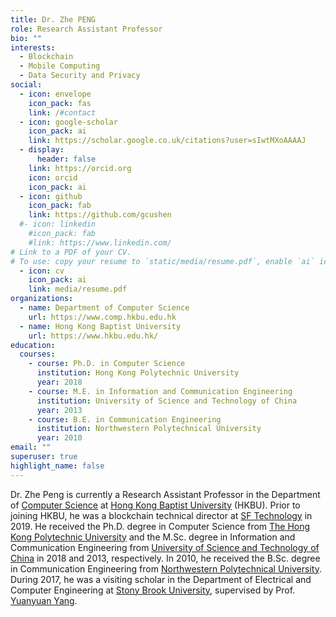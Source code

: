 ```yaml
---
title: Dr. Zhe PENG
role: Research Assistant Professor
bio: ""
interests:
  - Blockchain
  - Mobile Computing
  - Data Security and Privacy
social:
  - icon: envelope
    icon_pack: fas
    link: /#contact
  - icon: google-scholar
    icon_pack: ai
    link: https://scholar.google.co.uk/citations?user=sIwtMXoAAAAJ
  - display:
      header: false
    link: https://orcid.org
    icon: orcid
    icon_pack: ai
  - icon: github
    icon_pack: fab
    link: https://github.com/gcushen
  #- icon: linkedin
    #icon_pack: fab
    #link: https://www.linkedin.com/
# Link to a PDF of your CV.
# To use: copy your resume to `static/media/resume.pdf`, enable `ai` icons in `params.toml`, and uncomment the lines below.
  - icon: cv
    icon_pack: ai
    link: media/resume.pdf
organizations:
  - name: Department of Computer Science
    url: https://www.comp.hkbu.edu.hk
  - name: Hong Kong Baptist University
    url: https://www.hkbu.edu.hk/
education:
  courses:
    - course: Ph.D. in Computer Science
      institution: Hong Kong Polytechnic University
      year: 2018
    - course: M.E. in Information and Communication Engineering
      institution: University of Science and Technology of China
      year: 2013
    - course: B.E. in Communication Engineering
      institution: Northwestern Polytechnical University
      year: 2010
email: ""
superuser: true
highlight_name: false
---
```

Dr. Zhe Peng is currently a Research Assistant Professor in the Department of [Computer Science](https://www.comp.hkbu.edu.hk) at [Hong Kong Baptist University](https://www.hkbu.edu.hk) (HKBU). Prior to joining HKBU, he was a blockchain technical director at [SF Technology](https://www.sf-tech.com.cn) in 2019. He received the Ph.D. degree in Computer Science from [The Hong Kong Polytechnic University](https://www.polyu.edu.hk) and the M.Sc. degree in Information and Communication Engineering from [University of Science and Technology of China](https://www.ustc.edu.cn) in 2018 and 2013, respectively. In 2010, he received the B.Sc. degree in Communication Engineering from [Northwestern Polytechnical University](https://www.nwpu.edu.cn). During 2017, he was a visiting scholar in the Department of Electrical and Computer Engineering at [Stony Brook University](https://www.stonybrook.edu), supervised by Prof. [Yuanyuan Yang](https://www.ece.stonybrook.edu/~yang/).


